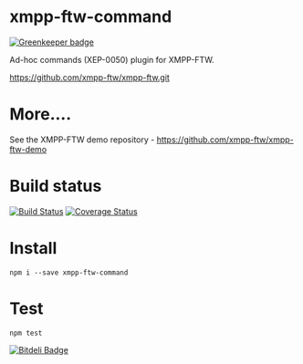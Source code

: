 xmpp-ftw-command
===================

[![Greenkeeper badge](https://badges.greenkeeper.io/xmpp-ftw/xmpp-ftw-command.svg)](https://greenkeeper.io/)

Ad-hoc commands (XEP-0050) plugin for XMPP-FTW.

https://github.com/xmpp-ftw/xmpp-ftw.git

# More....

See the XMPP-FTW demo repository - https://github.com/xmpp-ftw/xmpp-ftw-demo

# Build status

[![Build Status](https://secure.travis-ci.org/xmpp-ftw/xmpp-ftw-command.png)](http://travis-ci.org/xmpp-ftw/xmpp-ftw-command)
[![Coverage Status](https://img.shields.io/coveralls/xmpp-ftw/xmpp-ftw-command.svg)](https://coveralls.io/r/xmpp-ftw/xmpp-ftw-command)

# Install

```
npm i --save xmpp-ftw-command
```

# Test

```
npm test
```


[![Bitdeli Badge](https://d2weczhvl823v0.cloudfront.net/xmpp-ftw/xmpp-ftw-command/trend.png)](https://bitdeli.com/free "Bitdeli Badge")

